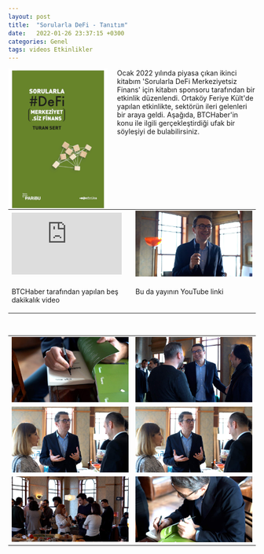 ```yaml
---
layout: post
title:  "Sorularla DeFi - Tanıtım"
date:   2022-01-26 23:37:15 +0300
categories: Genel
tags: videos Etkinlikler
---
```


<img align="left" src="/assets/Sorularla_DeFi_kapak.jpg" style="width:40%; padding-right:20px"> Ocak 2022 yılında piyasa çıkan ikinci kitabım 'Sorularla DeFi Merkeziyetsiz Finans' için kitabın sponsoru tarafından bir etkinlik düzenlendi. Ortaköy Feriye Kült'de yapılan etkinlikte, sektörün ileri gelenleri bir araya geldi. Aşağıda, BTCHaber'in konu ile ilgili gerçekleştirdiği ufak bir söyleşiyi de bulabilirsiniz.   
&nbsp;

<table><tr>
<td style="width:50%">
<iframe width="224" height="126" src="https://www.youtube.com/embed/vIn76AKiuz8" frameborder="0" allowfullscreen></iframe></td>
</td>
<td style="width:50%">
<img src="/assets/Sorularla_DeFi_tanitim_photo_001.jpg"></tr>
<tr><td style="width:50%; vertical-align:top">
<p>
BTCHaber tarafından yapılan beş dakikalık video  
</p></td>
<td style="width:50%; vertical-align:top">
<p>Bu da yayının YouTube linki</p>
</td>
</tr>
</table>

&nbsp;

<table>
<tr>
<td style>
<img src="/assets/Sorularla_DeFi_tanitim_photo_002.jpg">
</td>
<td style><img src="/assets/Sorularla_DeFi_tanitim_photo_01.jpg">
</td>
</tr>
<tr>
<td style>
<img src="/assets/Sorularla_DeFi_tanitim_photo_03.jpg">
</td>
<td style><img src="/assets/Sorularla_DeFi_tanitim_photo_03.jpg">
</td>
</tr>
<tr>
<td style>
<img src="/assets/Sorularla_DeFi_tanitim_photo_11.jpg">
</td>
<td style><img src="/assets/Sorularla_DeFi_tanitim_photo_07.jpg">
</td>
</tr>
</table>
